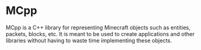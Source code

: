 # MCpp
MCpp is a C++ library for representing Minecraft objects such as entities, packets, blocks, etc. It is meant to be
used to create applications and other libraries without having to waste time implementing these objects.